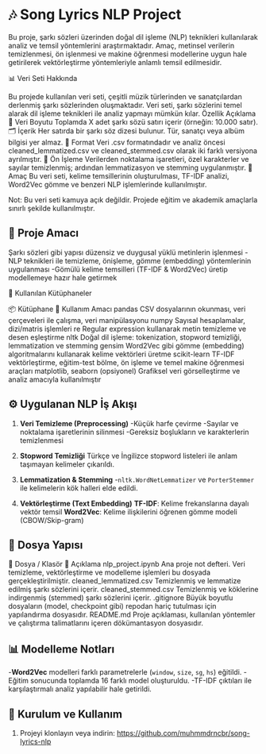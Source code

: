 # 🎶 Song Lyrics NLP Project

Bu proje, şarkı sözleri üzerinden doğal dil işleme (NLP) teknikleri kullanılarak analiz ve temsil yöntemlerini araştırmaktadır. Amaç, metinsel verilerin temizlenmesi, ön işlenmesi ve makine öğrenmesi modellerine uygun hale getirilerek vektörleştirme yöntemleriyle anlamlı temsil edilmesidir.

📊 Veri Seti Hakkında

Bu projede kullanılan veri seti, çeşitli müzik türlerinden ve sanatçılardan derlenmiş şarkı sözlerinden oluşmaktadır. Veri seti, şarkı sözlerini temel alarak dil işleme teknikleri ile analiz yapmayı mümkün kılar.
Özellik	Açıklama
🔢 Veri Boyutu	Toplamda X adet şarkı sözü satırı içerir (örneğin: 10.000 satır).
🗂️ İçerik	Her satırda bir şarkı söz dizesi bulunur. Tür, sanatçı veya albüm bilgisi yer almaz.
📄 Format	Veri .csv formatındadır ve analiz öncesi cleaned_lemmatized.csv ve cleaned_stemmed.csv olarak iki farklı versiyona ayrılmıştır.
🧹 Ön İşleme	Verilerden noktalama işaretleri, özel karakterler ve sayılar temizlenmiş; ardından lemmatizasyon ve stemming uygulanmıştır.
📌 Amaç	Bu veri seti, kelime temsillerinin oluşturulması, TF-IDF analizi, Word2Vec gömme ve benzeri NLP işlemlerinde kullanılmıştır.

Not: Bu veri seti kamuya açık değildir. Projede eğitim ve akademik amaçlarla sınırlı şekilde kullanılmıştır.

## 🧠 Proje Amacı

 Şarkı sözleri gibi yapısı düzensiz ve duygusal yüklü metinlerin işlenmesi
-NLP teknikleri ile temizleme, önişleme, gömme (embedding) yöntemlerinin uygulanması
-Gömülü kelime temsilleri (TF-IDF & Word2Vec) üretip modellemeye hazır hale getirmek

🧰 Kullanılan Kütüphaneler

📦 Kütüphane	🎯 Kullanım Amacı
pandas	CSV dosyalarının okunması, veri çerçeveleri ile çalışma, veri manipülasyonu
numpy	Sayısal hesaplamalar, dizi/matris işlemleri
re	Regular expression kullanarak metin temizleme ve desen eşleştirme
nltk	Doğal dil işleme: tokenization, stopword temizliği, lemmatization ve stemming
gensim	Word2Vec gibi gömme (embedding) algoritmalarını kullanarak kelime vektörleri üretme
scikit-learn	TF-IDF vektörleştirme, eğitim-test bölme, ön işleme ve temel makine öğrenmesi araçları
matplotlib, seaborn (opsiyonel)	Grafiksel veri görselleştirme ve analiz amacıyla kullanılmıştır


## ⚙️ Uygulanan NLP İş Akışı



1. **Veri Temizleme (Preprocessing)**
   -Küçük harfe çevirme
   -Sayılar ve noktalama işaretlerinin silinmesi
   -Gereksiz boşlukların ve karakterlerin temizlenmesi

2. **Stopword Temizliği**
    Türkçe ve İngilizce stopword listeleri ile anlam taşımayan kelimeler çıkarıldı.

3. **Lemmatization & Stemming**
   -`nltk.WordNetLemmatizer` ve `PorterStemmer` ile kelimelerin kök halleri elde edildi.

4. **Vektörleştirme (Text Embedding)**
    **TF-IDF**: Kelime frekanslarına dayalı vektör temsil
    **Word2Vec**: Kelime ilişkilerini öğrenen gömme modeli (CBOW/Skip-gram)

## 📁 Dosya Yapısı

📄 Dosya / Klasör	📌 Açıklama
nlp_project.ipynb	Ana proje not defteri. Veri temizleme, vektörleştirme ve modelleme işlemleri bu dosyada gerçekleştirilmiştir.
cleaned_lemmatized.csv	Temizlenmiş ve lemmatize edilmiş şarkı sözlerini içerir.
cleaned_stemmed.csv	Temizlenmiş ve köklerine indirgenmiş (stemmed) şarkı sözlerini içerir.
.gitignore	Büyük boyutlu dosyaların (model, checkpoint gibi) repodan hariç tutulması için yapılandırma dosyasıdır.
README.md	Proje açıklaması, kullanılan yöntemler ve çalıştırma talimatlarını içeren dökümantasyon dosyasıdır.




## 📊 Modelleme Notları

-**Word2Vec** modelleri farklı parametrelerle (`window`, `size`, `sg`, `hs`) eğitildi.
-Eğitim sonucunda toplamda 16 farklı model oluşturuldu.
-TF-IDF çıktıları ile karşılaştırmalı analiz yapılabilir hale getirildi.

## 🚀 Kurulum ve Kullanım

1. Projeyi klonlayın veya indirin:
https://github.com/muhmmdrncbr/song-lyrics-nlp
